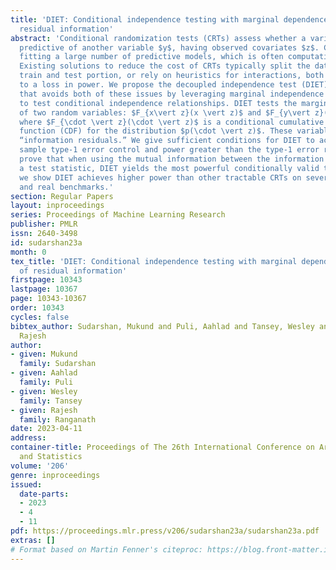 ```yaml
---
title: 'DIET: Conditional independence testing with marginal dependence measures of
  residual information'
abstract: 'Conditional randomization tests (CRTs) assess whether a variable $x$ is
  predictive of another variable $y$, having observed covariates $z$. CRTs require
  fitting a large number of predictive models, which is often computationally intractable.
  Existing solutions to reduce the cost of CRTs typically split the dataset into a
  train and test portion, or rely on heuristics for interactions, both of which lead
  to a loss in power. We propose the decoupled independence test (DIET), an algorithm
  that avoids both of these issues by leveraging marginal independence statistics
  to test conditional independence relationships. DIET tests the marginal independence
  of two random variables: $F_{x\vert z}(x \vert z)$ and $F_{y\vert z}(y \vert z)$
  where $F_{\cdot \vert z}(\cdot \vert z)$ is a conditional cumulative distribution
  function (CDF) for the distribution $p(\cdot \vert z)$. These variables are termed
  “information residuals.” We give sufficient conditions for DIET to achieve finite
  sample type-1 error control and power greater than the type-1 error rate. We then
  prove that when using the mutual information between the information residuals as
  a test statistic, DIET yields the most powerful conditionally valid test. Finally,
  we show DIET achieves higher power than other tractable CRTs on several synthetic
  and real benchmarks.'
section: Regular Papers
layout: inproceedings
series: Proceedings of Machine Learning Research
publisher: PMLR
issn: 2640-3498
id: sudarshan23a
month: 0
tex_title: 'DIET: Conditional independence testing with marginal dependence measures
  of residual information'
firstpage: 10343
lastpage: 10367
page: 10343-10367
order: 10343
cycles: false
bibtex_author: Sudarshan, Mukund and Puli, Aahlad and Tansey, Wesley and Ranganath,
  Rajesh
author:
- given: Mukund
  family: Sudarshan
- given: Aahlad
  family: Puli
- given: Wesley
  family: Tansey
- given: Rajesh
  family: Ranganath
date: 2023-04-11
address:
container-title: Proceedings of The 26th International Conference on Artificial Intelligence
  and Statistics
volume: '206'
genre: inproceedings
issued:
  date-parts:
  - 2023
  - 4
  - 11
pdf: https://proceedings.mlr.press/v206/sudarshan23a/sudarshan23a.pdf
extras: []
# Format based on Martin Fenner's citeproc: https://blog.front-matter.io/posts/citeproc-yaml-for-bibliographies/
---
```

